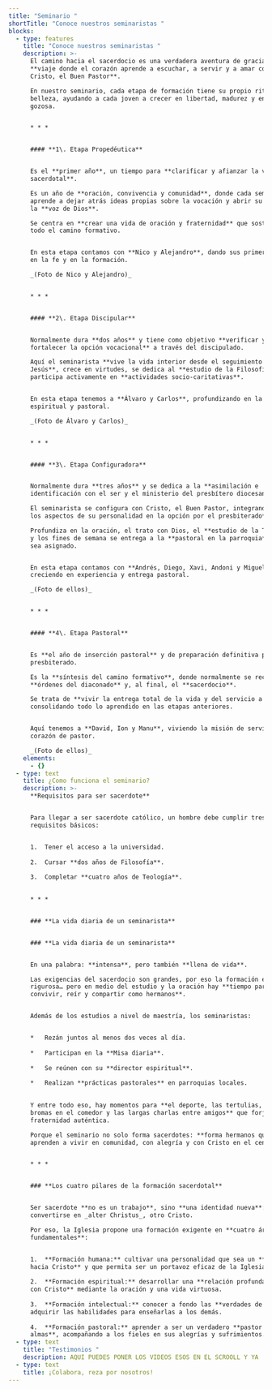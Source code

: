 ```yaml
---
title: "Seminario "
shortTitle: "Conoce nuestros seminaristas "
blocks:
  - type: features
    title: "Conoce nuestros seminaristas "
    description: >-
      El camino hacia el sacerdocio es una verdadera aventura de gracia: un
      **viaje donde el corazón aprende a escuchar, a servir y a amar como
      Cristo, el Buen Pastor**.  

      En nuestro seminario, cada etapa de formación tiene su propio ritmo y
      belleza, ayudando a cada joven a crecer en libertad, madurez y entrega
      gozosa.


      * * *


      #### **1\. Etapa Propedéutica**


      Es el **primer año**, un tiempo para **clarificar y afianzar la vocación
      sacerdotal**.  

      Es un año de **oración, convivencia y comunidad**, donde cada seminarista
      aprende a dejar atrás ideas propias sobre la vocación y abrir su corazón a
      la **voz de Dios**.  

      Se centra en **crear una vida de oración y fraternidad** que sostendrá
      todo el camino formativo.


      En esta etapa contamos con **Nico y Alejandro**, dando sus primeros pasos
      en la fe y en la formación.  

      _(Foto de Nico y Alejandro)_


      * * *


      #### **2\. Etapa Discipular**


      Normalmente dura **dos años** y tiene como objetivo **verificar y
      fortalecer la opción vocacional** a través del discipulado.  

      Aquí el seminarista **vive la vida interior desde el seguimiento de
      Jesús**, crece en virtudes, se dedica al **estudio de la Filosofía** y
      participa activamente en **actividades socio-caritativas**.


      En esta etapa tenemos a **Álvaro y Carlos**, profundizando en la vida
      espiritual y pastoral.  

      _(Foto de Álvaro y Carlos)_


      * * *


      #### **3\. Etapa Configuradora**


      Normalmente dura **tres años** y se dedica a la **asimilación e
      identificación con el ser y el ministerio del presbítero diocesano**.  

      El seminarista se configura con Cristo, el Buen Pastor, integrando **todos
      los aspectos de su personalidad en la opción por el presbiterado**.  

      Profundiza en la oración, el trato con Dios, el **estudio de la Teología**
      y los fines de semana se entrega a la **pastoral en la parroquia** donde
      sea asignado.


      En esta etapa contamos con **Andrés, Diego, Xavi, Andoni y Miguel**,
      creciendo en experiencia y entrega pastoral.  

      _(Foto de ellos)_


      * * *


      #### **4\. Etapa Pastoral**


      Es **el año de inserción pastoral** y de preparación definitiva para el
      presbiterado.  

      Es la **síntesis del camino formativo**, donde normalmente se reciben las
      **órdenes del diaconado** y, al final, el **sacerdocio**.  

      Se trata de **vivir la entrega total de la vida y del servicio a todos**,
      consolidando todo lo aprendido en las etapas anteriores.


      Aquí tenemos a **David, Ion y Manu**, viviendo la misión de servir con
      corazón de pastor.  

      _(Foto de ellos)_
    elements:
      - {}
  - type: text
    title: ¿Como funciona el seminario?
    description: >-
      **Requisitos para ser sacerdote**


      Para llegar a ser sacerdote católico, un hombre debe cumplir tres
      requisitos básicos:


      1.  Tener el acceso a la universidad.
          
      2.  Cursar **dos años de Filosofía**.
          
      3.  Completar **cuatro años de Teología**.
          

      * * *


      ### **La vida diaria de un seminarista**


      ### **La vida diaria de un seminarista**


      En una palabra: **intensa**, pero también **llena de vida**.  

      Las exigencias del sacerdocio son grandes, por eso la formación es
      rigurosa… pero en medio del estudio y la oración hay **tiempo para
      convivir, reír y compartir como hermanos**.


      Además de los estudios a nivel de maestría, los seminaristas:


      *   Rezán juntos al menos dos veces al día.
          
      *   Participan en la **Misa diaria**.
          
      *   Se reúnen con su **director espiritual**.
          
      *   Realizan **prácticas pastorales** en parroquias locales.
          

      Y entre todo eso, hay momentos para **el deporte, las tertulias, las
      bromas en el comedor y las largas charlas entre amigos** que forjan una
      fraternidad auténtica.  

      Porque el seminario no solo forma sacerdotes: **forma hermanos que
      aprenden a vivir en comunidad, con alegría y con Cristo en el centro**.


      * * *


      ### **Los cuatro pilares de la formación sacerdotal**


      Ser sacerdote **no es un trabajo**, sino **una identidad nueva**:
      convertirse en _alter Christus_, otro Cristo.  

      Por eso, la Iglesia propone una formación exigente en **cuatro áreas
      fundamentales**:


      1.  **Formación humana:** cultivar una personalidad que sea un **puente
      hacia Cristo** y que permita ser un portavoz eficaz de la Iglesia.
          
      2.  **Formación espiritual:** desarrollar una **relación profunda y madura
      con Cristo** mediante la oración y una vida virtuosa.
          
      3.  **Formación intelectual:** conocer a fondo las **verdades de la fe** y
      adquirir las habilidades para enseñarlas a los demás.
          
      4.  **Formación pastoral:** aprender a ser un verdadero **pastor de
      almas**, acompañando a los fieles en sus alegrías y sufrimientos.
  - type: text
    title: "Testimonios "
    description: AQUI PUEDES PONER LOS VIDEOS ESOS EN EL SCROOLL Y YA
  - type: text
    title: ¡Colabora, reza por nosotros!
---
```

